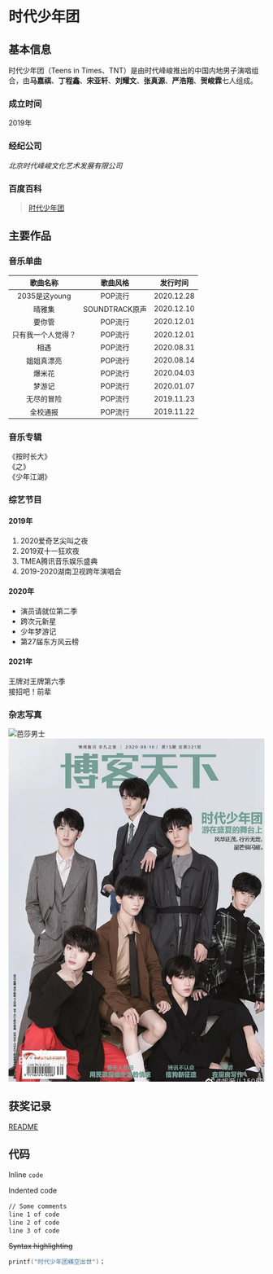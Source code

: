 # 时代少年团
## 基本信息
时代少年团（Teens in Times、TNT）是由时代峰峻推出的中国内地男子演唱组合，由**马嘉祺**、**丁程鑫**、**宋亚轩**、**刘耀文**、**张真源**、**严浩翔**、**贺峻霖**七人组成。
### 成立时间
2019年
### 经纪公司
*北京时代峰峻文化艺术发展有限公司*
### 百度百科
>[时代少年团](https://baike.baidu.com/item/%E6%97%B6%E4%BB%A3%E5%B0%91%E5%B9%B4%E5%9B%A2/23799998?fr=aladdin)
## 主要作品
### 音乐单曲
| 歌曲名称 | 歌曲风格 | 发行时间 |
| :-----:|  :----: | :----: |
| 2035是这young | POP流行 | 2020.12.28 |
| 晴雅集 | SOUNDTRACK原声   | 2020.12.10 |
| 要你管 | POP流行 | 2020.12.01 |
| 只有我一个人觉得？ | POP流行 | 2020.12.01 |
| 相遇 | POP流行 | 2020.08.31 |
| 姐姐真漂亮 | POP流行 | 2020.08.14 |
| 爆米花 | POP流行 | 2020.04.03 |
| 梦游记 | POP流行 | 2020.01.07 |
| 无尽的冒险 | POP流行 | 2019.11.23 |
| 全校通报 | POP流行 | 2019.11.22 |
### 音乐专辑
《按时长大》  
《之》  
《少年江湖》
### 综艺节目
#### 2019年
1. 2020爱奇艺尖叫之夜  
2. 2019双十一狂欢夜  
3. TMEA腾讯音乐娱乐盛典  
4. 2019-2020湖南卫视跨年演唱会
#### 2020年
* 演员请就位第二季   
* 跨次元新星  
* 少年梦游记  
* 第27届东方风云榜
#### 2021年
王牌对王牌第六季  
接招吧！前辈  

### 杂志写真
![芭莎男士](https://bkimg.cdn.bcebos.com/pic/d1160924ab18972bd407300624846c899e510eb39cec?x-bce-process=image/watermark,image_d2F0ZXIvYmFpa2UxMTY=,g_7,xp_5,yp_5/format,f_auto)
![博客天下](./photo.jpg "handsome")
## 获奖记录

[README](./README.md)



## 代码

Inline `code`

Indented code

    // Some comments
    line 1 of code
    line 2 of code
    line 3 of code


~~Syntax highlighting~~

``` c
printf("时代少年团横空出世")；
```
